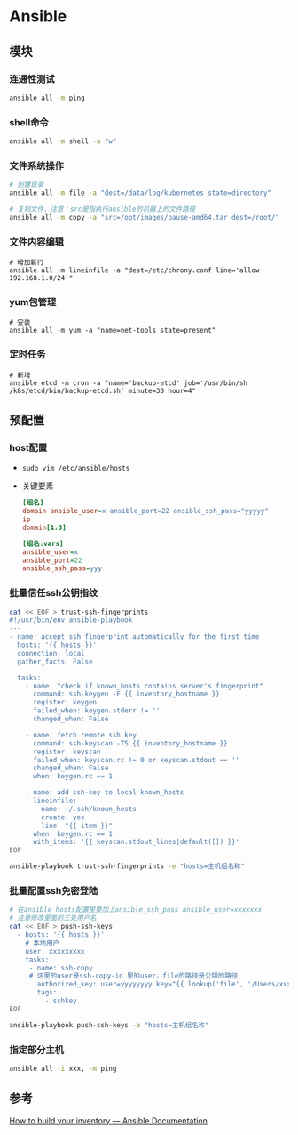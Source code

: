 # Ansible

## 模块

### 连通性测试

```bash
ansible all -m ping
```

### shell命令

```bash
ansible all -m shell -a "w"
```

### 文件系统操作

```bash
# 创建目录
ansible all -m file -a "dest=/data/log/kubernetes state=directory"

# 复制文件，注意：src是指执行ansible的机器上的文件路径
ansible all -m copy -a "src=/opt/images/pause-amd64.tar dest=/root/"
```

### 文件内容编辑

```shell
# 增加新行
ansible all -m lineinfile -a "dest=/etc/chrony.conf line='allow 192.168.1.0/24'"
```

### yum包管理

```shell
# 安装
ansible all -m yum -a "name=net-tools state=present"
```

### 定时任务

```shell
# 新增
ansible etcd -m cron -a "name='backup-etcd' job='/usr/bin/sh /k8s/etcd/bin/backup-etcd.sh' minute=30 hour=4"
```

## 	预配置

### host配置

- `sudo vim /etc/ansible/hosts`

- 关键要素

  ```ini
  [组名]
  domain ansible_user=x ansible_port=22 ansible_ssh_pass="yyyyy"
  ip
  domain[1:3]
  
  [组名:vars]
  ansible_user=x
  ansible_port=22
  ansible_ssh_pass=yyy
  ```

### 批量信任ssh公钥指纹	

```bash
cat << EOF > trust-ssh-fingerprints
#!/usr/bin/env ansible-playbook
---
- name: accept ssh fingerprint automatically for the first time
  hosts: '{{ hosts }}'
  connection: local
  gather_facts: False

  tasks:
    - name: "check if known_hosts contains server's fingerprint"
      command: ssh-keygen -F {{ inventory_hostname }}
      register: keygen
      failed_when: keygen.stderr != ''
      changed_when: False

    - name: fetch remote ssh key
      command: ssh-keyscan -T5 {{ inventory_hostname }}
      register: keyscan
      failed_when: keyscan.rc != 0 or keyscan.stdout == ''
      changed_when: False
      when: keygen.rc == 1

    - name: add ssh-key to local known_hosts
      lineinfile:
        name: ~/.ssh/known_hosts
        create: yes
        line: "{{ item }}"
      when: keygen.rc == 1
      with_items: '{{ keyscan.stdout_lines|default([]) }}'
EOF

ansible-playbook trust-ssh-fingerprints -e "hosts=主机组名称"
```

### 批量配置ssh免密登陆

```bash
# 在ansible hosts配置里要加上ansible_ssh_pass ansible_user=xxxxxxx
# 注意修改里面的三处用户名
cat << EOF > push-ssh-keys
  - hosts: '{{ hosts }}'
    # 本地用户
    user: xxxxxxxxx
    tasks:
     - name: ssh-copy
     # 这里的user是ssh-copy-id 里的user，file的路径是公钥的路径
       authorized_key: user=yyyyyyyy key="{{ lookup('file', '/Users/xxxxxxxxx/.ssh/id_rsa.pub') }}"
       tags:
         - sshkey
EOF

ansible-playbook push-ssh-keys -e "hosts=主机组名称"
```

### 指定部分主机

```bash
ansible all -i xxx, -m ping
```

## 参考

[How to build your inventory — Ansible Documentation](https://docs.ansible.com/ansible/latest/user_guide/intro_inventory.html)
